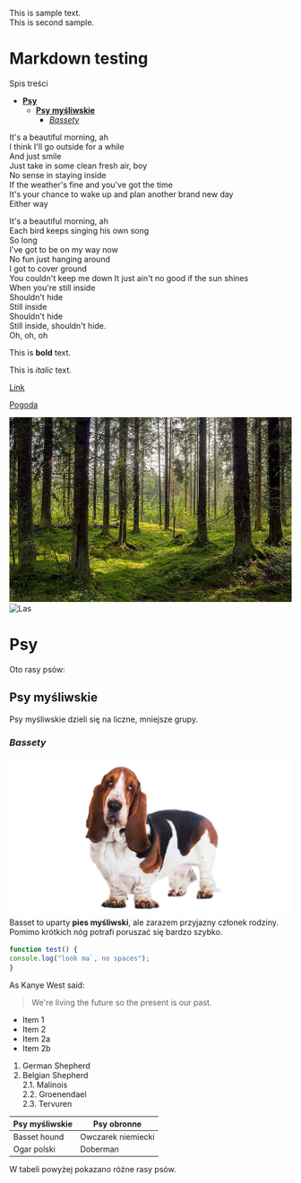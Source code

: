 <!-- Example for normal text -->
This is sample text.  
This is second sample.  
<!-- Example for title -->
<!-- omit in toc -->  

Markdown testing
================

<!-- Here comes the TOC -->
Spis treści
- [**Psy**](#psy)
  - [**Psy myśliwskie**](#psy-myśliwskie)
    - [*Bassety*](#bassety)



<!-- Example of paragraph of text -->
It's a beautiful morning, ah  
I think I'll go outside for a while  
And just smile  
Just take in some clean fresh air, boy  
No sense in staying inside  
If the weather's fine and you've got the time  
It's your chance to wake up and plan another brand new day  
Either way
<!-- Example of another paragraph -->
It's a beautiful morning, ah  
Each bird keeps singing his own song  
So long  
I've got to be on my way now  
No fun just hanging around  
I got to cover ground  
You couldn't keep me down
It just ain't no good if the sun shines  
When you're still inside  
Shouldn't hide  
Still inside  
Shouldn't hide  
Still inside, shouldn't hide.  
Oh, oh, oh  

<!-- Example for Bold -->
This is **bold** text.  

<!-- Example for Italic  -->
This is *italic* text.  

<!-- Example for Links -->  

[Link](https://www.onet.pl/)  

[Pogoda](http://meteo.pl)  

<!-- Example for Images -->
![Las](z24715385IH,Las.jpg)
![Las](https://ocdn.eu/pulscms-transforms/1/nmWk9kpTURBXy9hNDdkODY5MTQxMjk2NjczYWVlZmRmZTJiMTgzNjhhMi5qcGeTlQMAzJTNEpDNCnGTBc0DFM0BvJMJpjFhYmNmYgaBoTAB/krzywy-las-kolo-gryfina.jpg)

<!-- Example for linking to another file-->

<!-- Example for Headers -->
# **Psy**
Oto rasy psów:
## **Psy myśliwskie**
Psy myśliwskie dzieli się na liczne, mniejsze grupy.
### *Bassety*
![Basset](./images/5ca61ebeb37c9443276800.jpg)
Basset to uparty **pies myśliwski**, ale zarazem przyjazny członek rodziny. Pomimo krótkich nóg potrafi poruszać się bardzo szybko. 
<!-- Just text with equation -->

<!-- Example for inline code -->

<!-- A block of code -->
```javascript
function test() {
console.log("look ma`, no spaces");
}
```
<!-- Example for Quote -->
As Kanye West said:
> We're living the future so
> the present is our past.
<!-- Example for Bullet List -->
* Item 1
* Item 2
* Item 2a
* Item 2b
<!-- Example for Numbered List -->
1. German Shepherd  
2. Belgian Shepherd  
2.1. Malinois  
2.2. Groenendael  
2.3. Tervuren  

<!-- Example for Tables -->  

Psy myśliwskie | Psy obronne
------------ | -------------
Basset hound | Owczarek niemiecki
Ogar polski | Doberman  

<!-- Paragraph after table -->
W tabeli powyżej pokazano różne rasy psów.
